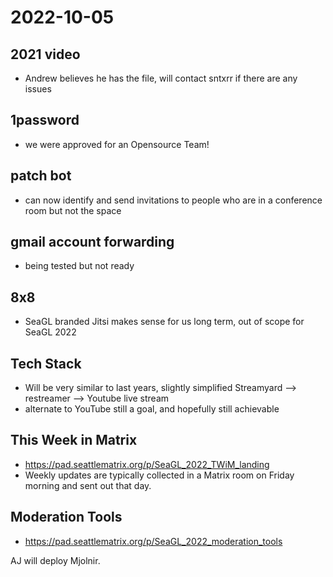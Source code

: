 # 2022-10-05
## 2021 video
- Andrew believes he has the file, will contact sntxrr if there are any issues

## 1password
- we were approved for an Opensource Team!

## patch bot
- can now identify and send invitations to people who are in a conference room but not the space

## gmail account forwarding
- being tested but not ready

## 8x8
- SeaGL branded Jitsi makes sense for us long term, out of scope for SeaGL 2022

## Tech Stack
- Will be very similar to last years, slightly simplified
	Streamyard --> restreamer --> Youtube live stream
- alternate to YouTube still a goal, and hopefully still achievable

## This Week in Matrix
- https://pad.seattlematrix.org/p/SeaGL_2022_TWiM_landing
- Weekly updates are typically collected in a Matrix room on Friday morning and sent out that day.

## Moderation Tools
- https://pad.seattlematrix.org/p/SeaGL_2022_moderation_tools

AJ will deploy Mjolnir.
